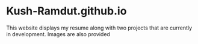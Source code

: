 # Kush-Ramdut.github.io

This website displays my resume along with two projects that are currently in development. Images are also provided
